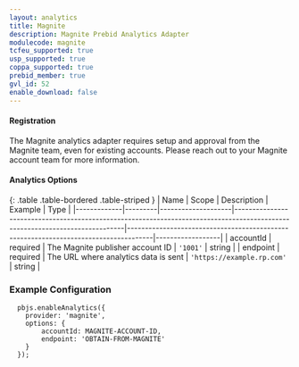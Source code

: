 ```yaml
---
layout: analytics
title: Magnite
description: Magnite Prebid Analytics Adapter
modulecode: magnite
tcfeu_supported: true
usp_supported: true
coppa_supported: true
prebid_member: true
gvl_id: 52
enable_download: false
---
```


#### Registration

The Magnite analytics adapter requires setup and approval from the
Magnite team, even for existing accounts. Please reach out to your Magnite account
team for more information.

#### Analytics Options

{: .table .table-bordered .table-striped }
| Name         | Scope              | Description                                                                                                                 | Example                                                                             | Type             |
|-------------|---------|--------------------|-----------------------------------------------------------------------------------------------------------------------------|-------------------------------------------------------------------------------------|------------------|
| accountId | required  | The Magnite publisher account ID | `'1001'`  | string |
| endpoint | required | The URL where analytics data is sent   | `'https://example.rp.com'`  | string |

### Example Configuration

```
  pbjs.enableAnalytics({
    provider: 'magnite',
    options: {
        accountId: MAGNITE-ACCOUNT-ID,
        endpoint: 'OBTAIN-FROM-MAGNITE'
    }
  });
```
